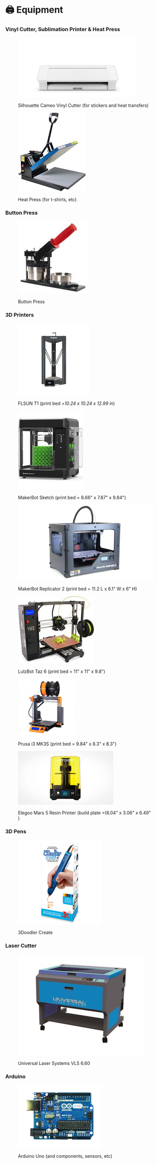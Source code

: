 # 🖨️ Equipment

### Vinyl Cutter, Sublimation Printer & Heat Press

<figure><img src="../.gitbook/assets/silhouette.jpg" alt="" width="375"><figcaption><p>Silhouette Cameo Vinyl Cutter (for stickers and heat transfers)</p></figcaption></figure>

<figure><img src="../.gitbook/assets/heat press.jpg" alt="" width="213"><figcaption><p>Heat Press (for t-shirts, etc)</p></figcaption></figure>

### Button Press&#x20;

<figure><img src="../.gitbook/assets/button maker.jpg" alt=""><figcaption><p>Button Press</p></figcaption></figure>

### 3D Printers

<figure><img src="../.gitbook/assets/flsun.jpg" alt=""><figcaption><p>FLSUN T1 (print bed =<em>10.24 x 10.24 x 12.99 in</em>) </p></figcaption></figure>

<figure><img src="../.gitbook/assets/makerbot sketch.jfif" alt=""><figcaption><p>MakerBot Sketch (print bed = 8.66" x 7.87" x 9.84") </p></figcaption></figure>

<figure><img src="../.gitbook/assets/makerbot (1).jpg" alt=""><figcaption><p>MakerBot Replicator 2 (print bed = 11.2 L x 6.1" W x 6" H)</p></figcaption></figure>



<figure><img src="../.gitbook/assets/lulzbot.jpg" alt=""><figcaption><p>LulzBot Taz 6 (print bed = 11" x 11" x 9.8") </p></figcaption></figure>

<figure><img src="../.gitbook/assets/prusa i3.jpg" alt="" width="179"><figcaption><p>Prusa i3 MK3S (print bed = 9.84" x 8.3" x 8.3")</p></figcaption></figure>

<figure><img src="../.gitbook/assets/anycubic.jfif" alt=""><figcaption><p>Elegoo Mars 5 Resin Printer (build plate =(6.04" x 3.06" x 6.49" )</p></figcaption></figure>

### 3D Pens

<figure><img src="../.gitbook/assets/3Doodler.jpg" alt="" width="265"><figcaption><p>3Doodler Create</p></figcaption></figure>

### Laser Cutter

<figure><img src="../.gitbook/assets/laser.jpg" alt=""><figcaption><p>Universal Laser Systems VLS 6.60</p></figcaption></figure>

### Arduino

<figure><img src="../.gitbook/assets/arduino.jpg" alt="" width="261"><figcaption><p>Arduino Uno (and components, sensors, etc)</p></figcaption></figure>
